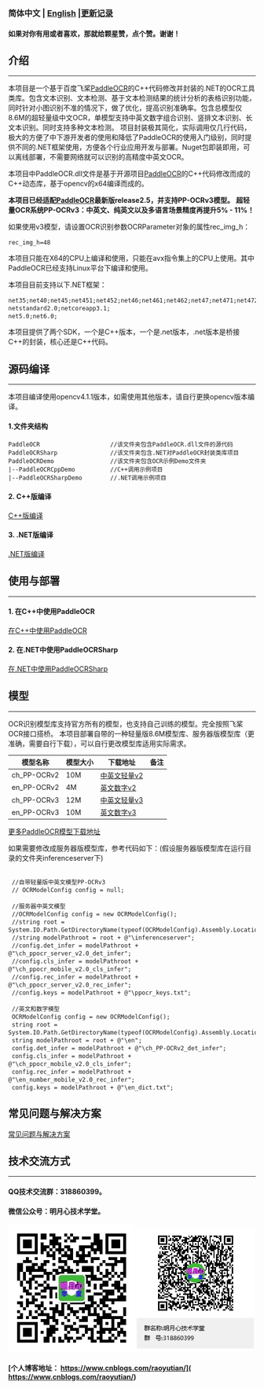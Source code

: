 ### 简体中文 | [English](https://github.com/raoyutian/PaddleOCRSharp/blob/main/README_en.md)     |[更新记录](github.com/raoyutian/PaddleOCRSharp/blob/main/doc/README_update.md)

#### 如果对你有用或者喜欢，那就给颗星赞，点个赞。谢谢！

## 介绍
-----
本项目是一个基于百度飞桨[PaddleOCR](https://github.com/paddlepaddle/PaddleOCR)的C++代码修改并封装的.NET的OCR工具类库。包含文本识别、文本检测、基于文本检测结果的统计分析的表格识别功能，同时针对小图识别不准的情况下，做了优化，提高识别准确率。包含总模型仅8.6M的超轻量级中文OCR，单模型支持中英文数字组合识别、竖排文本识别、长文本识别。同时支持多种文本检测。
项目封装极其简化，实际调用仅几行代码，极大的方便了中下游开发者的使用和降低了PaddleOCR的使用入门级别，同时提供不同的.NET框架使用，方便各个行业应用开发与部署。Nuget包即装即用，可以离线部署，不需要网络就可以识别的高精度中英文OCR。  

本项目中PaddleOCR.dll文件是基于开源项目[PaddleOCR](https://github.com/paddlepaddle/PaddleOCR)的C++代码修改而成的C++动态库，基于opencv的x64编译而成的。

 **本项目已经适配[PaddleOCR](https://github.com/paddlepaddle/PaddleOCR)最新版release2.5，并支持PP-OCRv3模型。** 
 **超轻量OCR系统PP-OCRv3：中英文、纯英文以及多语言场景精度再提升5% - 11%！** 

如果使用v3模型，请设置OCR识别参数OCRParameter对象的属性rec_img_h：

```
rec_img_h=48
```

本项目只能在X64的CPU上编译和使用，只能在avx指令集上的CPU上使用。其中PaddleOCR已经支持Linux平台下编译和使用。

本项目目前支持以下.NET框架：

```
net35;net40;net45;net451;net452;net46;net461;net462;net47;net471;net472;net48;
netstandard2.0;netcoreapp3.1;
net5.0;net6.0;

```

本项目提供了两个SDK，一个是C++版本，一个是.net版本，.net版本是桥接C++的封装，核心还是C++代码。

##  源码编译
------
   
本项目编译使用opencv4.1.1版本，如需使用其他版本，请自行更换opencv版本编译。

#### 1.文件夹结构

```
PaddleOCR                    //该文件夹包含PaddleOCR.dll文件的源代码
PaddleOCRSharp               //该文件夹包含.NET对PaddleOCR封装类库项目
PaddleOCRDemo                //该文件夹包含OCR示例Demo文件夹
|--PaddleOCRCppDemo          //C++调用示例项目
|--PaddleOCRSharpDemo        //.NET调用示例项目

```

#### 2. C++版编译


[C++版编译](https://github.com/raoyutian/PaddleOCRSharp/blob/main/PaddleOCR/README.md) 


#### 3. .NET版编译

[.NET版编译](github.com/raoyutian/PaddleOCRSharp/blob/main/doc/Csharp.md) 



## 使用与部署
------

#### 1. 在C++中使用PaddleOCR

[在C++中使用PaddleOCR](github.com/raoyutian/PaddleOCRSharp/blob/main/doc/UseInCpp.md) 

#### 2. 在.NET中使用PaddleOCRSharp

[在.NET中使用PaddleOCRSharp](github.com/raoyutian/PaddleOCRSharp/blob/main/doc/UseInCsharp.md) 

## 模型
------
OCR识别模型库支持官方所有的模型，也支持自己训练的模型。完全按照飞桨OCR接口搭桥。
本项目部署自带的一种轻量版8.6M模型库、服务器版模型库（更准确，需要自行下载），可以自行更改模型库适用实际需求。

|模型名称|模型大小|下载地址|备注|
|---|---|---|---|
|ch_PP-OCRv2  |10M  |[中英文轻量v2](https://github.com/raoyutian/PaddleOCRSharp/raw/main/models/PP-OCRv2/inference.zip)  | |
|en_PP-OCRv2  |4M   |[英文数字v2](https://github.com/raoyutian/PaddleOCRSharp/raw/main/models/PP-OCRv2/en.zip)  |  |
|ch_PP-OCRv3  |12M  |[中英文轻量v3](https://github.com/raoyutian/PaddleOCRSharp/raw/main/models/PP-OCRv3/inference_v3.zip)|   |
|en_PP-OCRv3  |10M  |[英文数字v3](https://github.com/raoyutian/PaddleOCRSharp/raw/main/models/PP-OCRv3/en_v3.zip)|   |

[更多PaddleOCR模型下载地址](https://gitee.com/paddlepaddle/PaddleOCR/blob/dygraph/doc/doc_ch/models_list.md)

如果需要修改成服务器版模型库，参考代码如下：(假设服务器版模型库在运行目录的文件夹inferenceserver下)

```

 //自带轻量版中英文模型PP-OCRv3
 // OCRModelConfig config = null;

 //服务器中英文模型
 //OCRModelConfig config = new OCRModelConfig();
 //string root = System.IO.Path.GetDirectoryName(typeof(OCRModelConfig).Assembly.Location);
 //string modelPathroot = root + @"\inferenceserver";
 //config.det_infer = modelPathroot + @"\ch_ppocr_server_v2.0_det_infer";
 //config.cls_infer = modelPathroot + @"\ch_ppocr_mobile_v2.0_cls_infer";
 //config.rec_infer = modelPathroot + @"\ch_ppocr_server_v2.0_rec_infer";
 //config.keys = modelPathroot + @"\ppocr_keys.txt";

 //英文和数字模型
 OCRModelConfig config = new OCRModelConfig();
 string root = System.IO.Path.GetDirectoryName(typeof(OCRModelConfig).Assembly.Location);
 string modelPathroot = root + @"\en";
 config.det_infer = modelPathroot + @"\ch_PP-OCRv2_det_infer";
 config.cls_infer = modelPathroot + @"\ch_ppocr_mobile_v2.0_cls_infer";
 config.rec_infer = modelPathroot + @"\en_number_mobile_v2.0_rec_infer";
 config.keys = modelPathroot + @"\en_dict.txt";

```



## 常见问题与解决方案

[常见问题与解决方案](github.com/raoyutian/PaddleOCRSharp/blob/main/doc/README_question.md)

##  技术交流方式
------
#### QQ技术交流群：318860399。
#### 微信公众号：明月心技术学堂。
![输入图片说明](doc/%E5%85%AC%E4%BC%97%E5%8F%B7%E4%BA%8C%E7%BB%B4%E7%A0%81.jpg)
![输入图片说明](doc/%E6%98%8E%E6%9C%88%E5%BF%83%E6%8A%80%E6%9C%AF%E5%AD%A6%E5%A0%82%E7%BE%A4%E8%81%8A%E4%BA%8C%E7%BB%B4%E7%A0%81.png)
#### [个人博客地址： https://www.cnblogs.com/raoyutian/]( https://www.cnblogs.com/raoyutian/)
